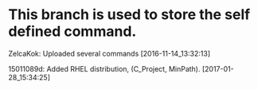 # This branch is used to store the self defined command.
ZelcaKok: Uploaded several commands [2016-11-14_13:32:13]

15011089d: Added RHEL distribution, (C_Project, MinPath). [2017-01-28_15:34:25]

